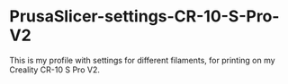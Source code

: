 # PrusaSlicer-settings-CR-10-S-Pro-V2
This is my profile with settings for different filaments, for printing on my Creality CR-10 S Pro V2. 

